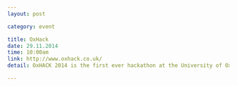 ```yaml
---
layout: post

category: event

title: OxHack
date: 29.11.2014
time: 10:00am
link: http://www.oxhack.co.uk/
detail: OxHACK 2014 is the first ever hackathon at the University of Oxford - a whole weekend dedicated to building awesome stuff and meeting awesome people! From 29-30 November, we'll be hosting over 100 students from across the globe at the Saïd Business School, where they'll be creating cool and innovative software projects, and competing for sick prizes. 

---
```

